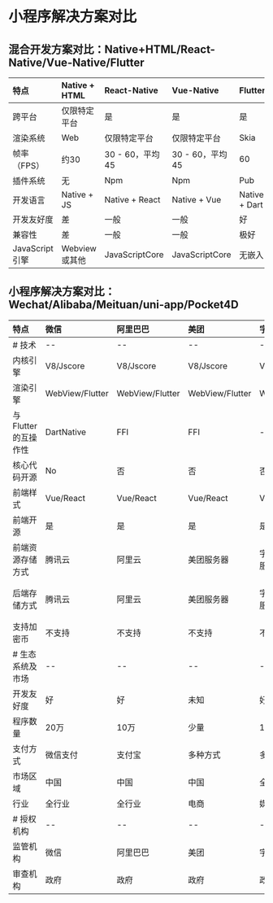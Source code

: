 # 小程序解决方案对比

## 混合开发方案对比：Native+HTML/React-Native/Vue-Native/Flutter

| 特点           | Native + HTML | React-Native    | Vue-Native      | Flutter       |
| :------------- | :------------ | :-------------- | :-------------- | :------------ |
| 跨平台         | 仅限特定平台  | 是              | 是              | 是            |
| 渲染系统       | Web           | 仅限特定平台    | 仅限特定平台    | Skia          |
| 帧率（FPS）    | 约30          | 30 - 60，平均45 | 30 - 60，平均45 | 60            |
| 插件系统       | 无            | Npm             | Npm             | Pub           |
| 开发语言       | Native + JS   | Native + React  | Native + Vue    | Native + Dart |
| 开发友好度     | 差            | 一般            | 一般            | 好            |
| 兼容性         | 差            | 一般            | 一般            | 极好          |
| JavaScript引擎 | Webview或其他 | JavaScriptCore  | JavaScriptCore  | 无嵌入        |



## 小程序解决方案对比：Wechat/Alibaba/Meituan/uni-app/Pocket4D

| 特点                | 微信            | 阿里巴巴        | 美团            | 字节跳动       | uni-app                 | Pocket4D          |
| :------------------ | :-------------- | :-------------- | :-------------- | :------------- | :---------------------- | :---------------- |
| # 技术              | --              | --              | --              | --             | --                      | --                |
| 内核引擎            | V8/Jscore       | V8/Jscore       | V8/Jscore       | V8/Jscore      | V8/Jscore               | QuickJS/Jscore    |
| 渲染引擎            | WebView/Flutter | WebView/Flutter | WebView/Flutter | WebView        | Webview                 | Flutter           |
| 与Flutter的互操作性 | DartNative      | FFI        | FFI        | --             | --                      | FFI          |
| 核心代码开源        | No              | 否              | 否              | 否             | 否                      | 是                |
| 前端样式            | Vue/React       | Vue/React       | Vue/React       | Vue/React      | Vue/React               | Vue/React         |
| 前端开源            | 是              | 是              | 是              | 是             | 是                      | 是                |
| 前端资源存储方式    | 腾讯云          | 阿里云          | 美团服务器      | 字节跳动服务器 | DCloud服务器            | 私有化部署/区块链 |
| 后端存储方式        | 腾讯云          | 阿里云          | 美团服务器      | 字节跳动服务器 | 私有化部署/DCloud服务器 | 私有化部署/区块链 |
| 支持加密币          | 不支持          | 不支持          | 不支持          | 不支持         | 不支持                  | 支持              |
| # 生态系统及市场    | --              | --              | --              | --             | --                      | --                |
| 开发友好度          | 好              | 好              | 未知            | 好             | 好                      | 有待公开          |
| 程序数量            | 20万            | 10万            | 少量            | 10万           | 少量                    | 未知              |
| 支付方式            | 微信支付        | 支付宝          | 多种方式        | 多种方式       | 多种方式                | 多种方式          |
| 市场区域            | 中国            | 中国            | 中国            | 全球           | 中国                    | 全球              |
| 行业                | 全行业          | 全行业          | 电商            | 媒体           | 全行业                  | 全行业            |
| # 授权机构          | --              | --              | --              | --             | --                      | --                |
| 监管机构            | 微信            | 阿里巴巴        | 美团            | 字节跳动       | 未知                    | 无                |
| 审查机构            | 政府            | 政府            | 政府            | 政府           | 政府                    | 无                |
